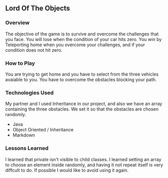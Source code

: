 ## Lord Of The Objects

### Overview
The objective of the game is to survive and overcome the challenges that you face.
You will lose when the condition of your car hits zero.
You win by Teleporting home when you overcome your challenges, and if your condition does not hit zero.

### How to Play
You are trying to get home and you have to select from the three 
vehicles avaiable to you. You have to overcome the obstacles blocking your path.
### Technologies Used
My partner and I used Inheritance in our project, and also we have an array containing the three obstacles. We set it
so that the obstacles are chosen randomly.

+ Java
+ Object Oriented / Inheritance
+ Markdown

### Lessons Learned

I learned that private isn't visible to child classes.
I learned setting an array to choose an element inside randomly, and having it not repeat itself is very diffcult to do.
If possible I would like to avoid using it again.
